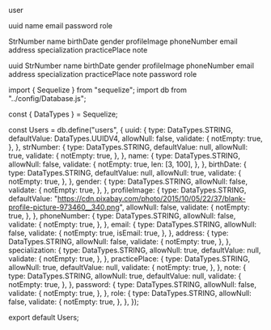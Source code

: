 user

uuid
name
email
password
role

StrNumber
name
birthDate
gender
profileImage
phoneNumber
email
address
specialization
practicePlace
note

<!-- full user -->

uuid
StrNumber
name
birthDate
gender
profileImage
phoneNumber
email
address
specialization
practicePlace
note
password
role

import { Sequelize } from "sequelize";
import db from "../config/Database.js";

const { DataTypes } = Sequelize;

const Users = db.define("users", {
uuid: {
type: DataTypes.STRING,
defaultValue: DataTypes.UUIDV4,
allowNull: false,
validate: {
notEmpty: true,
},
},
strNumber: {
type: DataTypes.STRING,
defaultValue: null,
allowNull: true,
validate: {
notEmpty: true,
},
},
name: {
type: DataTypes.STRING,
allowNull: false,
validate: {
notEmpty: true,
len: [3, 100],
},
},
birthDate: {
type: DataTypes.STRING,
defaultValue: null,
allowNull: true,
validate: {
notEmpty: true,
},
},
gender: {
type: DataTypes.STRING,
allowNull: false,
validate: {
notEmpty: true,
},
},
profileImage: {
type: DataTypes.STRING,
defaultValue: "https://cdn.pixabay.com/photo/2015/10/05/22/37/blank-profile-picture-973460__340.png",
allowNull: false,
validate: {
notEmpty: true,
},
},
phoneNumber: {
type: DataTypes.STRING,
allowNull: false,
validate: {
notEmpty: true,
},
},
email: {
type: DataTypes.STRING,
allowNull: false,
validate: {
notEmpty: true,
isEmail: true,
},
},
address: {
type: DataTypes.STRING,
allowNull: false,
validate: {
notEmpty: true,
},
},
specialization: {
type: DataTypes.STRING,
allowNull: true,
defaultValue: null,
validate: {
notEmpty: true,
},
},
practicePlace: {
type: DataTypes.STRING,
allowNull: true,
defaultValue: null,
validate: {
notEmpty: true,
},
},
note: {
type: DataTypes.STRING,
allowNull: true,
defaultValue: null,
validate: {
notEmpty: true,
},
},
password: {
type: DataTypes.STRING,
allowNull: false,
validate: {
notEmpty: true,
},
},
role: {
type: DataTypes.STRING,
allowNull: false,
validate: {
notEmpty: true,
},
},
});

export default Users;
